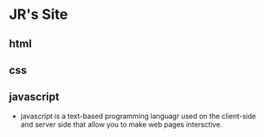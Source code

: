 # JR's Site
## html
## css
## javascript
- javascript is a text-based programming languagr used on the client-side and server side that allow you to make web pages intersctive.
